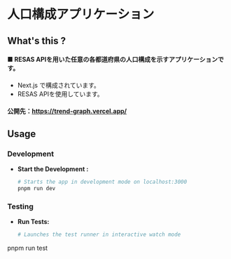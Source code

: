 # 人口構成アプリケーション
## What's this ?

#### ■ RESAS APIを用いた任意の各都道府県の人口構成を示すアプリケーションです。

- Next.js で構成されています。
- RESAS APIを使用しています。

#### 公開先：https://trend-graph.vercel.app/

## Usage

### Development

- **Start the Development :**
  ```bash
  # Starts the app in development mode on localhost:3000
  pnpm run dev
  ```

### Testing

- **Run Tests:**
  ```bash
  # Launches the test runner in interactive watch mode
 pnpm run test
  ```
